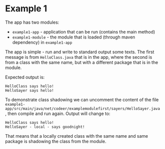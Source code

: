 # Example 1

The app has two modules:

* `example1-app` - application that can be run (contains the main method)
* `example1-module` - the module that is loaded (through maven dependency) in `example1-app`

The app is simple - run and write to standard output some texts. The first message is from `HelloClass.java`
that is in the app, where the second is from a class with the same name, but with a different package that is in the
module.

Expected output is:

```
HelloClass says hello!
HelloSayer says hello!
```

To demonstrate class shadowing we can uncomment the content of the file
`example1-app/src/main/java/net/codeer/examplemodulefirst/sayers/HelloSayer.java`, then compile and run again.
Output will change to:

```
HelloClass says hello!
HelloSayer - local - says goodnight!
```

That means that a locally created class with the same name and same package is shadowing the class from the
module.

